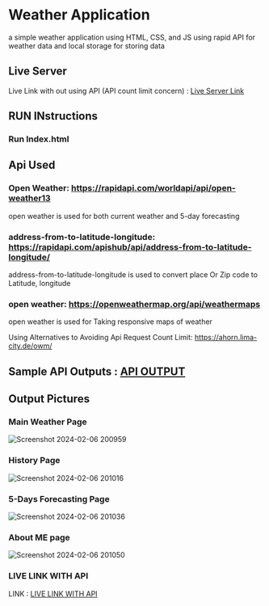 # Weather Application
a simple weather application using HTML, CSS, and JS using rapid API for weather data and local storage for storing data 


## Live Server

Live Link with out using API (API count limit concern) : [Live Server Link](https://65c30611ff21fa302e3280c6--exquisite-sawine-168527.netlify.app/)


## RUN INstructions


### Run Index.html


## Api Used

### Open Weather: https://rapidapi.com/worldapi/api/open-weather13

open weather is used for both current weather and 5-day forecasting

### address-from-to-latitude-longitude: https://rapidapi.com/apishub/api/address-from-to-latitude-longitude/

address-from-to-latitude-longitude is used to convert place Or Zip code to Latitude, longitude

### open weather: https://openweathermap.org/api/weathermaps
open weather is used for Taking responsive maps of weather

Using Alternatives to Avoiding Api Request Count Limit: https://ahorn.lima-city.de/owm/

## Sample API Outputs : [API OUTPUT](https://github.com/kasyap2807/Weather-Application/blob/main/notes.txt)
## Output Pictures

### Main Weather Page
![Screenshot 2024-02-06 200959](https://github.com/kasyap2807/Weather-Application/assets/125851796/f700b28b-5446-43be-ad01-0593d866d329)
### History Page
![Screenshot 2024-02-06 201016](https://github.com/kasyap2807/Weather-Application/assets/125851796/4991dfea-5317-40b2-913c-24e33431eacc)
### 5-Days Forecasting Page
![Screenshot 2024-02-06 201036](https://github.com/kasyap2807/Weather-Application/assets/125851796/155fa544-f142-494b-82a0-9efe5d818864)
### About ME page
![Screenshot 2024-02-06 201050](https://github.com/kasyap2807/Weather-Application/assets/125851796/f81d4b7f-1ecb-4a3f-bf83-b3d64dfbb67e)


### LIVE LINK WITH API 
LINK : [LIVE LINK WITH API](https://65c3058a1a44722d2c4a4318--cerulean-daffodil-80448e.netlify.app/)
